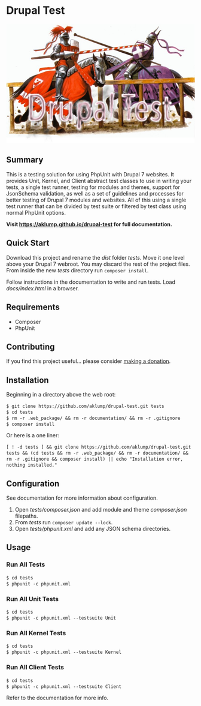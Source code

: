# Drupal Test

![drupal-test](images/screenshot.jpg)

## Summary

This is a testing solution for using PhpUnit with Drupal 7 websites.  It provides Unit, Kernel, and Client abstract test classes to use in writing your tests, a single test runner, testing for modules and themes, support for JsonSchema validation, as well as a set of guidelines and processes for better testing of Drupal 7 modules and websites.  All of this using a single test runner that can be divided by test suite or filtered by test class using normal PhpUnit options.

**Visit <https://aklump.github.io/drupal-test> for full documentation.**

## Quick Start

Download this project and rename the _dist_ folder _tests_.  Move it one level above your Drupal 7 webroot.  You may discard the rest of the project files.  From inside the new _tests_ directory run `composer install`.

Follow instructions in the documentation to write and run tests.  Load _docs/index.html_ in a browser.

## Requirements

* Composer
* PhpUnit

## Contributing

If you find this project useful... please consider [making a donation](https://www.paypal.com/cgi-bin/webscr?cmd=_s-xclick&hosted_button_id=4E5KZHDQCEUV8&item_name=Gratitude%20for%20aklump%2Fdrupal-test).

## Installation

Beginning in a directory above the web root:

    $ git clone https://github.com/aklump/drupal-test.git tests
    $ cd tests
    $ rm -r .web_package/ && rm -r documentation/ && rm -r .gitignore
    $ composer install
    
Or here is a one liner:

    [ ! -d tests ] && git clone https://github.com/aklump/drupal-test.git tests && (cd tests && rm -r .web_package/ && rm -r documentation/ && rm -r .gitignore && composer install) || echo "Installation error, nothing installed."

## Configuration

See documentation for more information about configuration.

1. Open _tests/composer.json_ and add module and theme _composer.json_ filepaths.
1. From _tests_ run `composer update --lock`.
1. Open _tests/phpunit.xml_ and add any JSON schema directories.

## Usage

### Run All Tests

    $ cd tests
    $ phpunit -c phpunit.xml

### Run All Unit Tests

    $ cd tests
    $ phpunit -c phpunit.xml --testsuite Unit
    

### Run All Kernel Tests

    $ cd tests
    $ phpunit -c phpunit.xml --testsuite Kernel
    

### Run All Client Tests

    $ cd tests
    $ phpunit -c phpunit.xml --testsuite Client
    
Refer to the documentation for more info.
